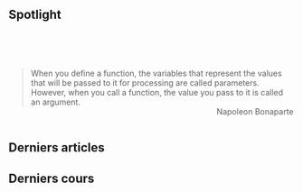 
<SiteTitle />

## Spotlight

<br>

<Col proportions="6/6" vAlign="0">
<template slot="left">

<Card header="CheatSheets" max-width="270">

* [cht.sh](https://github.com/chubin/cheat.sh) cmd CheatSheets query
* [devhints.io](https://devhints.io/) TL;DR for developers
* [learnxiny.com](https://learnxinyminutes.com) Gold
* [tldrlegal.com](https://tldrlegal.com/) Legal overview
* [dodgy-blog.com](https://blog.g0tmi1k.com/2011/08/basic-linux-privilege-escalation/) Stay safe
* [toptal.com](https://www.toptal.com/developers/sorting-algorithms) Sorting comparaison

</Card>

</template>
<template slot="right">

<Card header="Tools" max-width="270">

#### Code
* [python tutor](http://www.pythontutor.com/) but not only python

<br>

#### Web
* [ninjamock](https://ninjamock.com) quick mockups
* [infographics](https://www.genial.ly/) modern infographics

<br>

#### Presentations
* [eagleJS](https://github.com/zulko/eagle.js/) Reveal.js + Vue 
* [apper.in](https://appear.in/) Video conf + screen share online



</Card>

</template>
</Col>

<br>

<br>

> When you <st c="b">define</st> a function, the variables that represent the values that will be passed to it for processing are called <st c="b">parameters</st>. However, when you <st c="g">call</st> a function, the value you pass to it is called an <st c="g">argument</st>. 
> <br> <span style="float: right">Napoleon Bonaparte</span>

<br>


## Derniers articles

<Posts pages='articles' />

## Derniers cours

<Posts pages='cours' />


